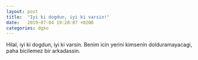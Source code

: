 ```yaml
---
layout: post
title:  "Iyi ki dogdun, iyi ki varsin!"
date:   2019-07-04 19:20:07 +0200
categories: dgko
---
```

Hilal, iyi ki dogdun, iyi ki varsin. Benim icin yerini kimsenin dolduramayacagi, paha bicilemez bir arkadassin.


